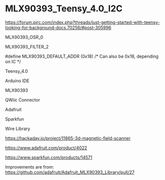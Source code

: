 # MLX90393_Teensy_4.0_I2C

https://forum.pjrc.com/index.php?threads/just-getting-started-with-teensy-looking-for-background-docs.70256/#post-305996

MLX90393_OSR_0

MLX90393_FILTER_2

#define MLX90393_DEFAULT_ADDR (0x18) /* Can also be 0x18, depending on IC */

Teensy_4.0

Arduino IDE

MLX90393

QWiic Connector

Adafruit

Sparkfun

Wire Library

https://hackaday.io/project/11865-3d-magnetic-field-scanner

https://www.adafruit.com/product/4022

https://www.sparkfun.com/products/14571

Improvements are from:  https://github.com/adafruit/Adafruit_MLX90393_Library/pull/27

